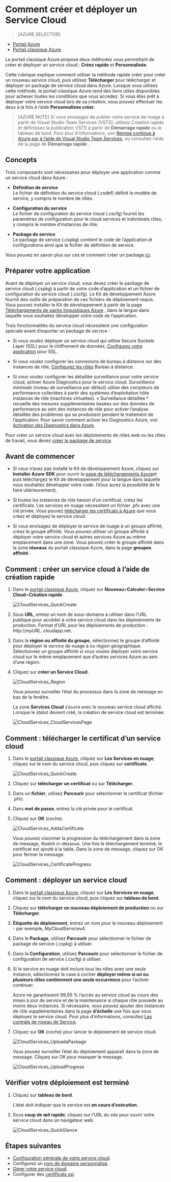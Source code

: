 <properties
    pageTitle="Comment créer et déployer un service cloud | Microsoft Azure"
    description="Découvrez comment créer et déployer un service cloud à l’aide de la méthode rapide créer dans Azure."
    services="cloud-services"
    documentationCenter=""
    authors="Thraka"
    manager="timlt"
    editor=""/>

<tags
    ms.service="cloud-services"
    ms.workload="tbd"
    ms.tgt_pltfrm="na"
    ms.devlang="na"
    ms.topic="article"
    ms.date="09/06/2016"
    ms.author="adegeo"/>




# <a name="how-to-create-and-deploy-a-cloud-service"></a>Comment créer et déployer un Service Cloud

> [AZURE.SELECTOR]
- [Portail Azure](cloud-services-how-to-create-deploy-portal.md)
- [Portail classique Azure](cloud-services-how-to-create-deploy.md)

Le portail classique Azure propose deux méthodes vous permettant de créer et déployer un service cloud : **Créez rapide** et **Personnalisée**.

Cette rubrique explique comment utiliser la méthode rapide créer pour créer un nouveau service cloud, puis utilisez **Télécharger** pour télécharger et déployer un package de service cloud dans Azure. Lorsque vous utilisez cette méthode, le portail classique Azure rend des liens utiles disponibles pour achever toutes les conditions que vous accédez. Si vous êtes prêt à déployer votre service cloud lors de sa création, vous pouvez effectuer les deux à la fois à l’aide **Personnalisée créer**.

> [AZURE.NOTE] Si vous envisagez de publier votre service de nuage à partir de Visual Studio Team Services (VSTS), utilisez Création rapide et définissez la publication VSTS à partir de **Démarrage rapide** ou le tableau de bord. Pour plus d’informations, voir [Remise continue à Azure par à l’aide de Visual Studio Team Services][TFSTutorialForCloudService], ou consultez l’aide de la page de **Démarrage rapide** .

## <a name="concepts"></a>Concepts
Trois composants sont nécessaires pour déployer une application comme un service cloud dans Azure :

- **Définition de service**  
  Le fichier de définition du service cloud (.csdef) définit le modèle de service, y compris le nombre de rôles.

- **Configuration du service**  
  Le fichier de configuration du service cloud (.cscfg) fournit les paramètres de configuration pour le cloud services et individuels rôles, y compris le nombre d’instances de rôle.

- **Package de service**  
  Le package de service (.cspkg) contient le code de l’application et configurations ainsi que le fichier de définition de service.
  
Vous pouvez en savoir plus sur ces et comment créer un package [ici](cloud-services-model-and-package.md).

## <a name="prepare-your-app"></a>Préparer votre application
Avant de déployer un service cloud, vous devez créer le package de service cloud (.cspkg) à partir de votre code d’application et un fichier de configuration du service cloud (.cscfg). Le Kit de développement Azure fournit des outils de préparation de ces fichiers de déploiement requis. Vous pouvez installer le Kit de développement à partir de la page [Téléchargements de packs linguistiques Azure](https://azure.microsoft.com/downloads/) , dans la langue dans laquelle vous souhaitez développer votre code de l’application.

Trois fonctionnalités du service cloud nécessitent une configuration spéciale avant d’exporter un package de service :

- Si vous voulez déployer un service cloud qui utilise Secure Sockets Layer (SSL) pour le chiffrement de données, [Configurez votre application](cloud-services-configure-ssl-certificate.md#step-2-modify-the-service-definition-and-configuration-files) pour SSL.

- Si vous voulez configurer les connexions de bureau à distance sur des instances de rôle, [Configurez les rôles](cloud-services-role-enable-remote-desktop.md) Bureau à distance.

- Si vous voulez configurer les détaillée surveillance pour votre service cloud, activer Azure Diagnostics pour le service cloud. *Surveillance minimale* (niveau de surveillance par défaut) utilise des compteurs de performance collectées à partir des systèmes d’exploitation hôte instances de rôle (machines virtuelles). « Surveillance détaillée * recueille des mesures supplémentaires basées sur des données de performance au sein des instances de rôle pour activer l’analyse détaillée des problèmes qui se produisent pendant le traitement de l’application. Pour savoir comment activer les Diagnostics Azure, voir [Activation des Diagnostics dans Azure](cloud-services-dotnet-diagnostics.md).

Pour créer un service cloud avec les déploiements de rôles web ou les rôles de travail, vous devez [créer le package de service](cloud-services-model-and-package.md#servicepackagecspkg).

## <a name="before-you-begin"></a>Avant de commencer

- Si vous n’avez pas installé le Kit de développement Azure, cliquez sur **Installer Azure SDK** pour ouvrir la [page de téléchargements Azure](https://azure.microsoft.com/downloads/)et puis téléchargez le Kit de développement pour la langue dans laquelle vous souhaitez développer votre code. (Vous aurez la possibilité de le faire ultérieurement).

- Si toutes les instances de rôle besoin d’un certificat, créez les certificats. Les services en nuage nécessitent un fichier .pfx avec une clé privée. Vous pouvez [télécharger les certificats à Azure](cloud-services-configure-ssl-certificate.md#step-3-upload-a-certificate) que vous créez et déployez le service cloud.

- Si vous envisagez de déployer le service de nuage à un groupe affinité, créez le groupe affinité. Vous pouvez utiliser un groupe affinité à déployer votre service cloud et autres services Azure au même emplacement dans une zone. Vous pouvez créer le groupe affinité dans la zone **réseaux** du portail classique Azure, dans la page **groupes affinité** .


## <a name="how-to-create-a-cloud-service-using-quick-create"></a>Comment : créer un service cloud à l’aide de création rapide

1. Dans le [portail classique Azure](http://manage.windowsazure.com/), cliquez sur **Nouveau**>**Calculer**>**Service Cloud**>**Création rapide**.

    ![CloudServices_QuickCreate](./media/cloud-services-how-to-create-deploy/CloudServices_QuickCreate.png)

2. Sous **URL**, entrez un nom de sous-domaine à utiliser dans l’URL publique pour accéder à votre service cloud dans les déploiements de production. Format d’URL pour les déploiements de production : http://*myURL*. cloudapp.net.

3. Dans la **région ou affinité du groupe**, sélectionnez le groupe d’affinité pour déployer le service de nuage à ou région géographique. Sélectionnez un groupe affinité si vous voulez déployer votre service cloud sur le même emplacement que d’autres services Azure au sein d’une région.

4. Cliquez sur **créer un Service Cloud**.

    ![CloudServices_Region](./media/cloud-services-how-to-create-deploy/CloudServices_Regionlist.png)

    Vous pouvez surveiller l’état du processus dans la zone de message en bas de la fenêtre.

    La zone **Services Cloud** s’ouvre avec le nouveau service cloud affiché. Lorsque le statut devient créé, la création de service cloud est terminée.

    ![CloudServices_CloudServicesPage](./media/cloud-services-how-to-create-deploy/CloudServices_CloudServicesPage.png)


## <a name="how-to-upload-a-certificate-for-a-cloud-service"></a>Comment : télécharger le certificat d’un service cloud

1. Dans le [portail classique Azure](http://manage.windowsazure.com/), cliquez sur **Les Services en nuage**, cliquez sur le nom du service cloud, puis cliquez sur **certificats**.

    ![CloudServices_QuickCreate](./media/cloud-services-how-to-create-deploy/CloudServices_EmptyDashboard.png)


2. Cliquez sur **télécharger un certificat** ou sur **Télécharger**.

3. Dans un **fichier**, utilisez **Parcourir** pour sélectionner le certificat (fichier .pfx).

4. Dans **mot de passe**, entrez la clé privée pour le certificat.

5. Cliquez sur **OK** (coche).

    ![CloudServices_AddaCertificate](./media/cloud-services-how-to-create-deploy/CloudServices_AddaCertificate.png)

    Vous pouvez visionner la progression du téléchargement dans la zone de message, illustré ci-dessous. Une fois le téléchargement terminé, le certificat est ajouté à la table. Dans la zone de message, cliquez sur OK pour fermer le message.

    ![CloudServices_CertificateProgress](./media/cloud-services-how-to-create-deploy/CloudServices_CertificateProgress.png)

## <a name="how-to-deploy-a-cloud-service"></a>Comment : déployer un service cloud

1. Dans le [portail classique Azure](http://manage.windowsazure.com/), cliquez sur **Les Services en nuage**, cliquez sur le nom du service cloud, puis cliquez sur **tableau de bord**.

2. Cliquez sur **télécharger un nouveau déploiement de production** ou sur **Télécharger**.

3. **Étiquette de déploiement**, entrez un nom pour le nouveau déploiement - par exemple, MyCloudServicev4.

3. Dans le **Package**, utilisez **Parcourir** pour sélectionner le fichier de package de service (.cspkg) à utiliser.

4. Dans la **Configuration**, utilisez **Parcourir** pour sélectionner le fichier de configuration de service (.cscfg) à utiliser.

5. Si le service en nuage doit inclure tous les rôles avec une seule instance, sélectionnez la case à cocher **déployer même si un ou plusieurs rôles contiennent une seule occurrence** pour l’activer continuer.

    Azure ne garantissent 99,95 % l’accès au service cloud au cours des mises à jour de service et de la maintenance si chaque rôle possède au moins deux instances. Si nécessaire, vous pouvez ajouter des instances de rôle supplémentaires dans la page **d’échelle** une fois que vous déployez le service cloud. Pour plus d’informations, consultez [Les contrats de niveau de Service](https://azure.microsoft.com/support/legal/sla/).

6. Cliquez sur **OK** (coche) pour lancer le déploiement de service cloud.

    ![CloudServices_UploadaPackage](./media/cloud-services-how-to-create-deploy/CloudServices_UploadaPackage.png)

    Vous pouvez surveiller l’état du déploiement apparaît dans la zone de message. Cliquez sur OK pour masquer le message.

    ![CloudServices_UploadProgress](./media/cloud-services-how-to-create-deploy/CloudServices_UploadProgress.png)

## <a name="verify-your-deployment-completed-successfully"></a>Vérifier votre déploiement est terminé

1. Cliquez sur **tableau de bord**.

    L’état doit indiquer que le service est **en cours d’exécution**.

2. Sous **coup de œil rapide**, cliquez sur l’URL du site pour ouvrir votre service cloud dans un navigateur web.

    ![CloudServices_QuickGlance](./media/cloud-services-how-to-create-deploy/CloudServices_QuickGlance.png)


[TFSTutorialForCloudService]: cloud-services-continuous-delivery-use-vso.md
 
## <a name="next-steps"></a>Étapes suivantes

* [Configuration générale de votre service cloud](cloud-services-how-to-configure.md).
* Configurez un [nom de domaine personnalisé](cloud-services-custom-domain-name.md).
* [Gérer votre service cloud](cloud-services-how-to-manage.md).
* Configurer des [certificats ssl](cloud-services-configure-ssl-certificate.md).